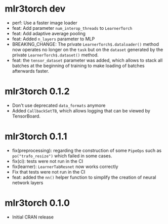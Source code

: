 # mlr3torch dev

* perf: Use a faster image loader
* feat: Add parameter `num_interop_threads` to `LearnerTorch`
* feat: Add adaptive average pooling
* feat: Added `n_layers` parameter to MLP
* BREAKING_CHANGE: The private `LearnerTorch$.dataloader()` method now operates no longer
  on the `task` but on the `dataset` generated by the private `LearnerTorch$.dataset()` method.
* feat: the `tensor_dataset` parameter was added, which allows to stack all batches
  at the beginning of training to make loading of batches afterwards faster.

# mlr3torch 0.1.2

* Don't use deprecated `data_formats` anymore
* Added `CallbackSetTB`, which allows logging that can be viewed by TensorBoard.

# mlr3torch 0.1.1

* fix(preprocessing): regarding the construction of some `PipeOps` such as `po("trafo_resize")`
  which failed in some cases.
* fix(ci): tests were not run in the CI
* fix(learner): `LearnerTabResnet` now works correctly
* Fix that tests were not run in the CI
* feat: added the `nn()` helper function to simplify the creation of neural network
  layers

# mlr3torch 0.1.0

* Initial CRAN release
